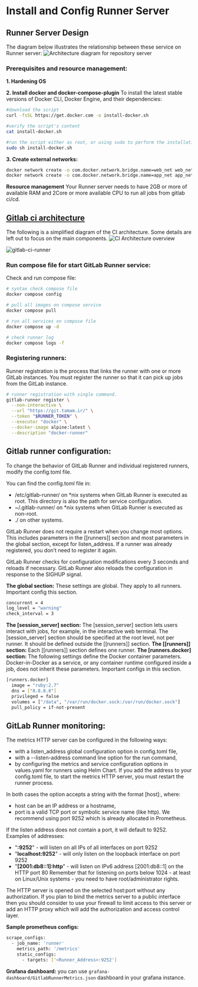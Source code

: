 # Install and Config Runner Server

## Runner Server Design

The diagram below illustrates the relationship between these service on Runner server:
![Architecture diagram for repository server](../../doc/Repo_Runner_Server_Design_V1.png)

### Prerequisites and resource management:

**1. Hardening OS**

**2. Install docker and docker-compose-plugin**
To install the latest stable versions of Docker CLI, Docker Engine, and their dependencies:

```bash
#download the script
curl -fsSL https://get.docker.com -o install-docker.sh

#verify the script's content
cat install-docker.sh

#run the script either as root, or using sudo to perform the installation.
sudo sh install-docker.sh
```

**3. Create external networks:**

```bash
docker network create -o com.docker.network.bridge.name=web_net web_net
docker network create -o com.docker.network.bridge.name=app_net app_net
```

**Resource management**
Your Runner server needs to have 2GB or more of available RAM and 2Core or more available CPU to run all jobs from gitlab ci/cd.

## [Gitlab ci architecture](https://docs.gitlab.com/ee/development/cicd/#ci-architecture-overview)

The following is a simplified diagram of the CI architecture. Some details are left out to focus on the main components.
![CI Architecture overview](https://docs.gitlab.com/ee/development/cicd/img/ci_architecture.png)

![gitlab-ci-runner](../../images/runner-ci-gitlab.jpeg)

### Run compose file for start GitLab Runner service:

Check and run compose file:

```bash
# syntax check compose file
docker compose config

# pull all images on compose service
docker compose pull

# run all services on compose file
docker compose up -d

# check runner log
docker compose logs -f
```

### Registering runners:

Runner registration is the process that links the runner with one or more GitLab instances. You must register the runner so that it can pick up jobs from the GitLab instance.

```bash
# runner registration with single command.
gitlab-runner register \
  --non-interactive \
  --url "https://git.tamam.ir/" \
  --token "$RUNNER_TOKEN" \
  --executor "docker" \
  --docker-image alpine:latest \
  --description "docker-runner"
```

## Gitlab runner configuration:

To change the behavior of GitLab Runner and individual registered runners, modify the config.toml file.

You can find the config.toml file in:

- /etc/gitlab-runner/ on \*nix systems when GitLab Runner is executed as root. This directory is also the path for service configuration.
- ~/.gitlab-runner/ on \*nix systems when GitLab Runner is executed as non-root.
- ./ on other systems.

GitLab Runner does not require a restart when you change most options. This includes parameters in the [[runners]] section and most parameters in the global section, except for listen_address. If a runner was already registered, you don’t need to register it again.

GitLab Runner checks for configuration modifications every 3 seconds and reloads if necessary. GitLab Runner also reloads the configuration in response to the SIGHUP signal.

**The global section:** These settings are global. They apply to all runners.
Important config this section.

```bash
concurrent = 4
log_level = "warning"
check_interval = 3
```

**The [session_server] section:** The [session_server] section lets users interact with jobs, for example, in the interactive web terminal. The [session_server] section should be specified at the root level, not per runner. It should be defined outside the [[runners]] section.
**The [[runners]] section:** Each [[runners]] section defines one runner.
**The [runners.docker] section:** The following settings define the Docker container parameters. Docker-in-Docker as a service, or any container runtime configured inside a job, does not inherit these parameters.
Important configs in this section.

```bash
[runners.docker]
  image = "ruby:2.7"
  dns = ["8.8.8.8"]
  privileged = false
  volumes = ["/data", "/var/run/docker.sock:/var/run/docker.sock"]
  pull_policy = if-not-present
```

## GitLab Runner monitoring:

The metrics HTTP server can be configured in the following ways:

- with a listen_address global configuration option in config.toml file,
- with a --listen-address command line option for the run command,
- by configuring the metrics and service configuration options in values.yaml for runners using Helm Chart.
  If you add the address to your config.toml file, to start the metrics HTTP server, you must restart the runner process.

In both cases the option accepts a string with the format [host]:<port>, where:

- host can be an IP address or a hostname,
- port is a valid TCP port or symbolic service name (like http). We recommend using port 9252 which is already allocated in Prometheus.

If the listen address does not contain a port, it will default to 9252.
Examples of addresses:

- "**:9252**" - will listen on all IPs of all interfaces on port 9252
- "**localhost:9252**" - will only listen on the loopback interface on port 9252
- "**[2001:db8::1]:http**" - will listen on IPv6 address [2001:db8::1] on the HTTP port 80
  Remember that for listening on ports below 1024 - at least on Linux/Unix systems - you need to have root/administrator rights.

The HTTP server is opened on the selected host:port without any authorization. If you plan to bind the metrics server to a public interface then you should consider to use your firewall to limit access to this server or add an HTTP proxy which will add the authorization and access control layer.

**Sample prometheus configs:**

```bash
scrape_configs:
  - job_name: 'runner'
    metrics_path: '/metrics'
    static_configs:
      - targets: ['<Runner_Address>:9252']
```

**Grafana dashboard:** you can use `grafana-dashboard/GitlabRunnerMetrics.json` dashboard in your grafana instance.
